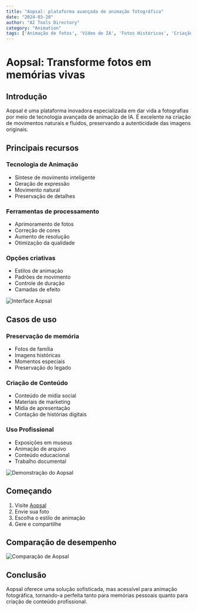 ```yaml
---
title: "Aopsal: plataforma avançada de animação fotográfica"
date: "2024-03-20"
author: "AI Tools Directory"
category: "Animation"
tags: ['Animação de fotos', 'Vídeo de IA', 'Fotos Históricas', 'Criação de conteúdo']
---
```

# Aopsal: Transforme fotos em memórias vivas

## Introdução

Aopsal é uma plataforma inovadora especializada em dar vida a fotografias por meio de tecnologia avançada de animação de IA. É excelente na criação de movimentos naturais e fluidos, preservando a autenticidade das imagens originais.

## Principais recursos

### Tecnologia de Animação
- Síntese de movimento inteligente
- Geração de expressão
- Movimento natural
- Preservação de detalhes

### Ferramentas de processamento
- Aprimoramento de fotos
- Correção de cores
- Aumento de resolução
- Otimização da qualidade

### Opções criativas
- Estilos de animação
- Padrões de movimento
- Controle de duração
- Camadas de efeito

![Interface Aopsal](/imgs/aopsal/interface.jpg)

## Casos de uso

### Preservação de memória
- Fotos de família
- Imagens históricas
- Momentos especiais
- Preservação do legado

### Criação de Conteúdo
- Conteúdo de mídia social
- Materiais de marketing
- Mídia de apresentação
- Contação de histórias digitais

### Uso Profissional
- Exposições em museus
- Animação de arquivo
- Conteúdo educacional
- Trabalho documental

![Demonstração do Aopsal](/imgs/aopsal/demo.jpg)

## Começando

1. Visite [Aopsal](https://aopsal.com)
2. Envie sua foto
3. Escolha o estilo de animação
4. Gere e compartilhe

## Comparação de desempenho

![Comparação de Aopsal](/imgs/aopsal/comparison.jpg)

## Conclusão

Aopsal oferece uma solução sofisticada, mas acessível para animação fotográfica, tornando-a perfeita tanto para memórias pessoais quanto para criação de conteúdo profissional.